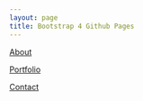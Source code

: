 ```yaml
---
layout: page
title: Bootstrap 4 Github Pages
---
```

[About](https://www.google.com)

[Portfolio](https://www.google.com)

[Contact](https://www.google.com)
